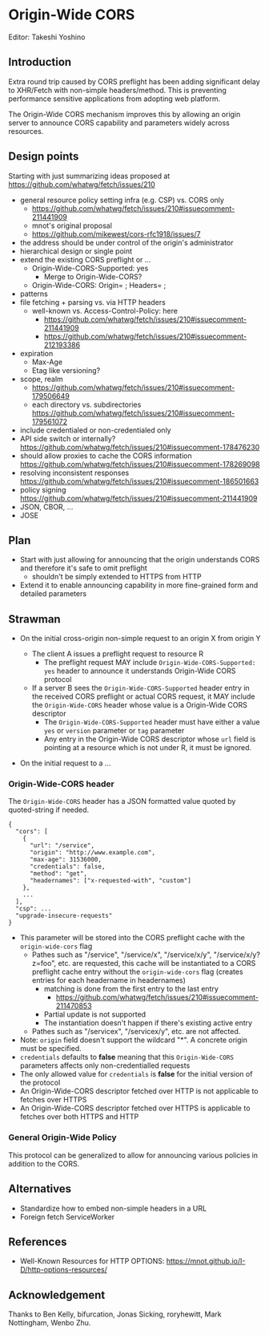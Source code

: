 # Origin-Wide CORS

Editor: Takeshi Yoshino

## Introduction

Extra round trip caused by CORS preflight has been adding significant delay to XHR/Fetch with non-simple headers/method. This is preventing performance sensitive applications from adopting web platform.

The Origin-Wide CORS mechanism improves this by allowing an origin server to announce CORS capability and parameters widely across resources.

## Design points

Starting with just summarizing ideas proposed at https://github.com/whatwg/fetch/issues/210

- general resource policy setting infra (e.g. CSP) vs. CORS only
  - https://github.com/whatwg/fetch/issues/210#issuecomment-211441909
  - mnot's original proposal
  - https://github.com/mikewest/cors-rfc1918/issues/7
- the address should be under control of the origin's administrator
- hierarchical design or single point
- extend the existing CORS preflight or ...
  - Origin-Wide-CORS-Supported: yes
    - Merge to Origin-Wide-CORS?
  - Origin-Wide-CORS: Origin= ; Headers= ;
- patterns
- file fetching + parsing vs. via HTTP headers
  - well-known vs. Access-Control-Policy: here
    - https://github.com/whatwg/fetch/issues/210#issuecomment-211441909
    - https://github.com/whatwg/fetch/issues/210#issuecomment-212193386
- expiration
  - Max-Age
  - Etag like versioning?
- scope, realm
  - https://github.com/whatwg/fetch/issues/210#issuecomment-179506649
  - each directory vs. subdirectories https://github.com/whatwg/fetch/issues/210#issuecomment-179561072
- include credentialed or non-credentialed only
- API side switch or internally? https://github.com/whatwg/fetch/issues/210#issuecomment-178476230
- should allow proxies to cache the CORS information https://github.com/whatwg/fetch/issues/210#issuecomment-178269098
- resolving inconsistent responses https://github.com/whatwg/fetch/issues/210#issuecomment-186501663
- policy signing https://github.com/whatwg/fetch/issues/210#issuecomment-211441909
- JSON, CBOR, ...
- JOSE

## Plan

- Start with just allowing for announcing that the origin understands CORS and therefore it's safe to omit preflight
  - shouldn't be simply extended to HTTPS from HTTP
- Extend it to enable announcing capability in more fine-grained form and detailed parameters

## Strawman

- On the initial cross-origin non-simple request to an origin X from origin Y
  - The client A issues a preflight request to resource R
    - The preflight request MAY include `Origin-Wide-CORS-Supported: yes` header to announce it understands Origin-Wide CORS protocol
  - If a server B sees the `Origin-Wide-CORS-Supported` header entry in the received CORS preflight or actual CORS request, it MAY include the `Origin-Wide-CORS` header whose value is a Origin-Wide CORS descriptor
    - The `Origin-Wide-CORS-Supported` header must have either a value `yes` or `version` parameter or `tag` parameter
    - Any entry in the Origin-Wide CORS descriptor whose `url` field is pointing at a resource which is not under R, it must be ignored.

- On the initial request to a ...

### Origin-Wide-CORS header

The `Origin-Wide-CORS` header has a JSON formatted value quoted by quoted-string if needed.

```
{
  "cors": [
    {
      "url": "/service",
      "origin": "http://www.example.com",
      "max-age": 31536000,
      "credentials": false,
      "method": "get",
      "headernames": ["x-requested-with", "custom"]
    },
    ...
  ],
  "csp": ...
  "upgrade-insecure-requests"
}
```

- This parameter will be stored into the CORS preflight cache with the `origin-wide-cors` flag
  - Pathes such as "/service", "/service/x", "/service/x/y", "/service/x/y?z=foo", etc. are requested, this cache will be instantiated to a CORS preflight cache entry without the `origin-wide-cors` flag (creates entries for each headername in headernames)
    - matching is done from the first entry to the last entry
      - https://github.com/whatwg/fetch/issues/210#issuecomment-211470853
    - Partial update is not supported
    - The instantiation doesn't happen if there's existing active entry
  - Pathes such as "/servicex", "/servicex/y", etc. are not affected.
- Note: `origin` field doesn't support the wildcard "*". A concrete origin must be specified.
- `credentials` defaults to **false** meaning that this `Origin-Wide-CORS` parameters affects only non-credentialled requests
- The only allowed value for `credentials` is **false** for the initial version of the protocol
- An Origin-Wide-CORS descriptor fetched over HTTP is not applicable to fetches over HTTPS
- An Origin-Wide-CORS descriptor fetched over HTTPS is applicable to fetches over both HTTPS and HTTP

### General Origin-Wide Policy

This protocol can be generalized to allow for announcing various policies in addition to the CORS.

## Alternatives

- Standardize how to embed non-simple headers in a URL
- Foreign fetch ServiceWorker

## References

- Well-Known Resources for HTTP OPTIONS: https://mnot.github.io/I-D/http-options-resources/

## Acknowledgement

Thanks to Ben Kelly, bifurcation, Jonas Sicking, roryhewitt, Mark Nottingham, Wenbo Zhu.
